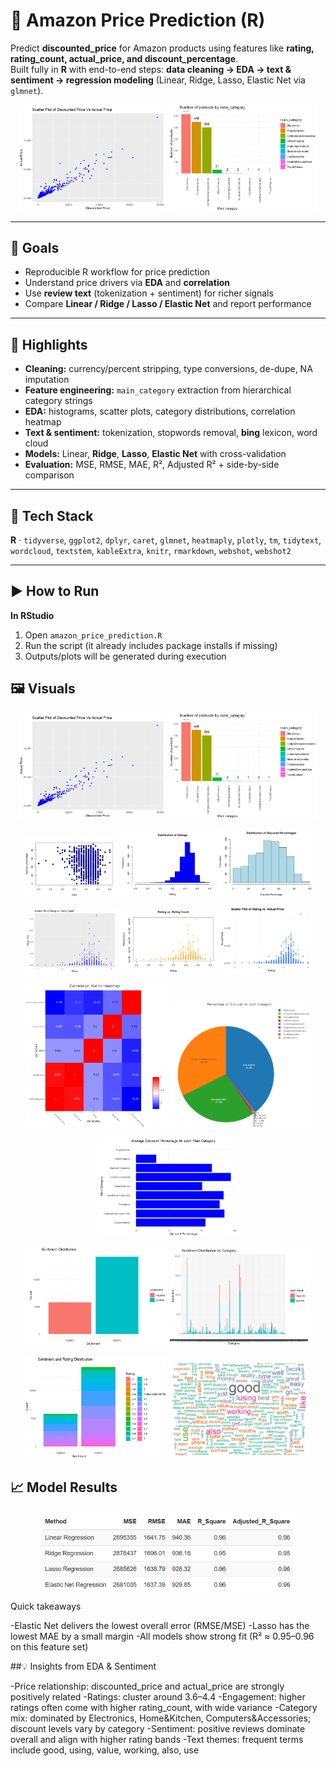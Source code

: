 # 🛒 Amazon Price Prediction (R)

Predict **discounted_price** for Amazon products using features like
**rating, rating_count, actual_price, and discount_percentage**.  
Built fully in **R** with end-to-end steps: **data cleaning → EDA → text & sentiment → regression modeling**
(Linear, Ridge, Lasso, Elastic Net via `glmnet`).

<p align="center">
  <img src="Assets/SS_4.png" width="47%" alt="Discounted vs Actual Price scatter"/>
  <img src="Assets/SS_7.png" width="47%" alt="Correlation matrix heatmap"/>
</p>

---

## 🎯 Goals
- Reproducible R workflow for price prediction
- Understand price drivers via **EDA** and **correlation**
- Use **review text** (tokenization + sentiment) for richer signals
- Compare **Linear / Ridge / Lasso / Elastic Net** and report performance

---

## 🚀 Highlights
- **Cleaning:** currency/percent stripping, type conversions, de-dupe, NA imputation  
- **Feature engineering:** `main_category` extraction from hierarchical category strings  
- **EDA:** histograms, scatter plots, category distributions, correlation heatmap  
- **Text & sentiment:** tokenization, stopwords removal, **bing** lexicon, word cloud  
- **Models:** Linear, **Ridge**, **Lasso**, **Elastic Net** with cross-validation  
- **Evaluation:** MSE, RMSE, MAE, R², Adjusted R² + side-by-side comparison

---

## 🧰 Tech Stack
**R** · `tidyverse`, `ggplot2`, `dplyr`, `caret`, `glmnet`, `heatmaply`, `plotly`, `tm`, `tidytext`,  
`wordcloud`, `textstem`, `kableExtra`, `knitr`, `rmarkdown`, `webshot`, `webshot2`

---


## ▶️ How to Run

**In RStudio**
1. Open `amazon_price_prediction.R`
2. Run the script (it already includes package installs if missing)
3. Outputs/plots will be generated during execution

## 🖼️ Visuals

<!-- Hero: strongest pair --> <p align="center"> <img src="Assets/SS_4.png" width="47%" alt="Discounted vs Actual Price scatter"/> <img src="Assets/SS_7.png" width="47%" alt="Correlation matrix heatmap"/> </p> <!-- EDA grid --> <p align="center"> <img src="Assets/SS_1.png" width="30%" alt="Rating vs Discount % (scatter)"/> <img src="Assets/SS_2.png" width="30%" alt="Distribution of Ratings (histogram)"/> <img src="Assets/SS_6.png" width="30%" alt="Distribution of Discount % (histogram)"/> </p> <p align="center"> <img src="Assets/SS_3.png" width="30%" alt="Rating vs Rating Count (ggplot)"/> <img src="Assets/SS_5.png" width="30%" alt="Rating vs Rating Count (base R)"/> <img src="Assets/SS_14.png" width="30%" alt="Rating vs Actual Price (scatter)"/> </p> <!-- Category mix --> <p align="center"> <img src="Assets/SS_8.png" width="45%" alt="Products by Main Category (bar chart)"/> <img src="Assets/SS_9.png" width="45%" alt="Discount share by Category (pie)"/> </p> <p align="center"> <img src="Assets/SS_10.png" width="45%" alt="Average Discount % by Category (bar)"/> </p> <!-- Text & sentiment --> <p align="center"> <img src="Assets/SS_11.png" width="45%" alt="Sentiment Distribution"/> <img src="Assets/SS_12.png" width="45%" alt="Sentiment Distribution by Category"/> </p> <p align="center"> <img src="Assets/SS_13.png" width="45%" alt="Sentiment stacked by Rating buckets"/> <img src="Assets/World_Cloud.png" width="45%" alt="Word cloud of frequent terms"/> </p>



## 📈 Model Results
<p align="center"> <img src="Assets/Results.png" width="80%" alt="Model comparison table: Linear, Ridge, Lasso, Elastic Net"/> </p>

Quick takeaways

-Elastic Net delivers the lowest overall error (RMSE/MSE)
-Lasso has the lowest MAE by a small margin
-All models show strong fit (R² ≈ 0.95–0.96 on this feature set)

##💡 Insights from EDA & Sentiment

-Price relationship: discounted_price and actual_price are strongly positively related
-Ratings: cluster around 3.6–4.4
-Engagement: higher ratings often come with higher rating_count, with wide variance
-Category mix: dominated by Electronics, Home&Kitchen, Computers&Accessories; discount levels vary by category
-Sentiment: positive reviews dominate overall and align with higher rating bands
-Text themes: frequent terms include good, using, value, working, also, use
